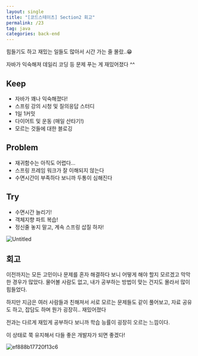```yaml
---
layout: single
title: "[코드스테이츠] Section2 회고"
permalink: /23
tag: java
categories: back-end
---
```


힘들기도 하고 재밌는 일들도 많아서 시간 가는 줄 몰랐..😁

자바가 익숙해져 데일리 코딩 등 문제 푸는 게 재밌어졌다 ^^

## Keep

- 자바가 꽤나 익숙해졌다!
- 스프링 강의 시청 및 질의응답 스터디
- 1일 1커밋
- 다이어트 및 운동 (매일 산타기!)
- 모르는 것들에 대한 블로깅

## Problem

- 재귀함수는 아직도 어렵다…
- 스프링 프레임 워크가 잘 이해되지 않는다
- 수면시간이 부족하다 보니까 두통이 심해진다

## Try

- 수면시간 늘리기!
- 객체지향 파트 복습!
- 정신줄 놓지 말고, 계속 스프링 삽질 하자!

![Untitled](https://user-images.githubusercontent.com/77485397/218006963-dd00f9df-b049-4e1a-b547-39926ba0a7ee.png)

## 회고

이전까지는 모든 고민이나 문제를 혼자 해결하다 보니 어떻게 해야 할지 모르겠고 막막한 경우가 많았다. 물어볼 사람도 없고, 내가 공부하는 방법이 맞는 건지도 몰라서 많이 힘들었다.

하지만 지금은 여러 사람들과 친해져서 서로 모르는 문제들도 같이 풀어보고, 자료 공유도 하고, 잡담도 하며 뭔가 굉장히.. 재밌어졌다

전과는 다르게 재밌게 공부하다 보니까 학습 능률이 굉장히 오르는 느낌이다.

이 상태로 쭉 유지해서 다들 좋은 개발자가 되면 좋겠다!

![ef888b17720f13c6](https://user-images.githubusercontent.com/77485397/218006997-11792b6b-6917-4d2e-9521-49ad91a1a257.jpg)
